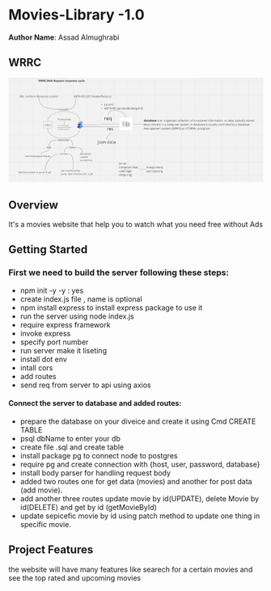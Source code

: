 # Movies-Library -1.0

**Author Name**: Assad Almughrabi

## WRRC



![WWRC_methods](./images/WWRC_methods.png)




## Overview

<p>It's a movies website that help you to watch what you need free without Ads</p>

## Getting Started

<!-- What are the steps that a user must take in order to build this app on their own machine and get it running? -->

### First we need to build the server following these steps:

- npm init -y -y : yes
- create index.js file , name is optional
- npm install express to install express package to use it
- run the server using node index.js
- require express framework
- invoke express
- specify port number
- run server make it liseting
- install dot env
- intall cors
- add routes
- send req from server to api using axios

#### Connect the server to database and added routes:
* prepare the database on your diveice and create it using Cmd CREATE TABLE
* psql dbName to enter your db
* create file .sql and create table
* install package  pg to connect node to postgres
* require pg and  create connection with {host, user, password, database}
* install  body parser for handling request body
*  added two routes  one for get data (movies) and another for post data (add movie).
* add another three routes update movie by id(UPDATE), delete Movie by id(DELETE) and get by id (getMovieById)
* update sepicefic movie by id using patch method to update one thing  in specific movie.

## Project Features

<!-- What are the features included in you app -->
<p>the website will have many features like searech for a certain movies and see the top rated and upcoming movies</p>
